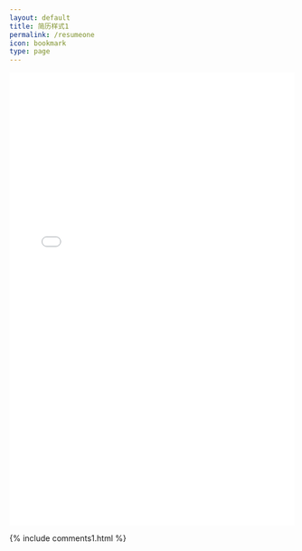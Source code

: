 ```yaml
---
layout: default
title: 简历样式1
permalink: /resumeone
icon: bookmark
type: page
---
```



<iframe src="/resume1/index.html" style="border: 0;height: 800px;width: 100%;overflow: hidden;" frameBorder="0" ></iframe>

{% include comments1.html %}


